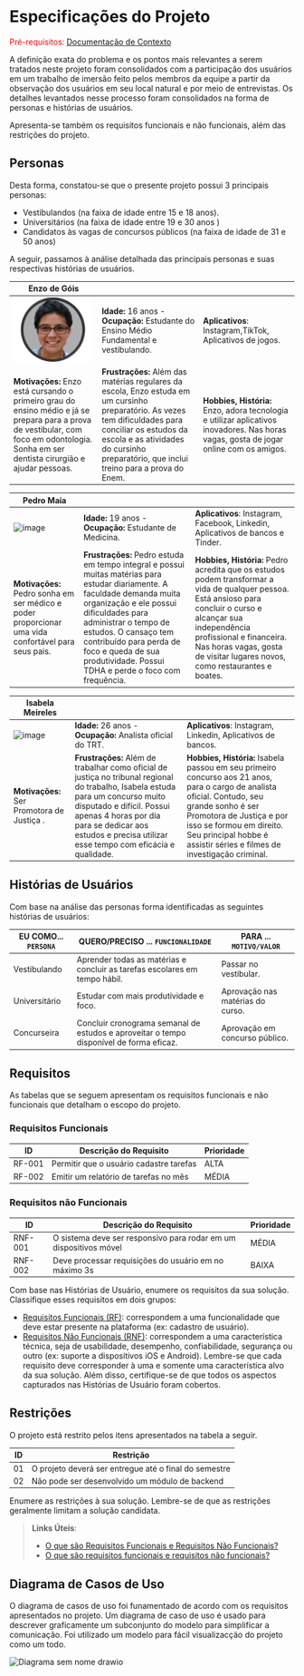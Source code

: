 # Especificações do Projeto

<span style="color:red">Pré-requisitos: <a href="1-Documentação de Contexto.md"> Documentação de Contexto</a></span>

A definição exata do problema e os pontos mais relevantes a serem tratados neste projeto foram consolidados com a participação dos usuários em um trabalho de imersão feito pelos membros da equipe a partir da observação dos usuários em seu local natural e por meio de entrevistas. Os detalhes levantados nesse processo foram consolidados na forma de personas e histórias de usuários.


Apresenta-se também os requisitos funcionais e não funcionais, além das restrições do projeto.

## Personas

Desta forma, constatou-se que o presente projeto possui 3 principais personas:

- Vestibulandos (na faixa de idade entre 15 e 18 anos).
- Universitários (na faixa de idade entre 19 e 30 anos )
- Candidatos às vagas de concursos públicos (na faixa de idade de 31 e 50 anos)

A seguir, passamos à análise detalhada das principais personas e suas respectivas histórias de usuários.

| Enzo de Góis                                                                                                                                                                                |                                                                                                                                                                                                                                                    |                                                                                                                                        |
|---------------------------------------------------------------------------------------------------------------------------------------------------------------------------------------------|----------------------------------------------------------------------------------------------------------------------------------------------------------------------------------------------------------------------------------------------------|----------------------------------------------------------------------------------------------------------------------------------------|
| ![img_1.png](img_1.png)                                                                                                                                                                     | **Idade:** 16  anos - **Ocupação:** Estudante do Ensino Médio Fundamental e vestibulando.                                                                                                                                                          | **Aplicativos**: Instagram,TikTok, Aplicativos de jogos.                                                                                   |
| **Motivações:**  Enzo está cursando o primeiro grau do ensino médio e já se prepara para a prova de vestibular, com foco em odontologia. Sonha em ser dentista cirurgião e ajudar pessoas. | **Frustrações:** Além das matérias regulares da escola, Enzo estuda em um cursinho preparatório. As vezes tem dificuldades para conciliar os estudos da escola e as atividades do cursinho preparatório, que inclui treino para a prova do Enem.   | **Hobbies, História:** Enzo, adora tecnologia e utilizar aplicativos inovadores. Nas horas vagas, gosta de jogar online com os amigos. | 

| Pedro Maia                                                                                                      |                                                                                                                                                                                                                                                                                                                               |                                                                                                                                                                                                                                                                           |
|-----------------------------------------------------------------------------------------------------------------|-------------------------------------------------------------------------------------------------------------------------------------------------------------------------------------------------------------------------------------------------------------------------------------------------------------------------------|---------------------------------------------------------------------------------------------------------------------------------------------------------------------------------------------------------------------------------------------------------------------------|
| ![image](https://user-images.githubusercontent.com/78277341/185220156-641e9873-053b-4289-9bcb-1a4c0aa7da00.png) | **Idade:** 19  anos - **Ocupação:** Estudante de Medicina.                                                                                                                                                                                                                                                                    | **Aplicativos**: Instagram, Facebook, Linkedin, Aplicativos de bancos e Tinder.                                                                                                                                                                                           |
| **Motivações:**  Pedro sonha em ser médico e poder proporcionar uma vida confortável para seus pais.            | **Frustrações:** Pedro estuda em tempo integral e possui muitas matérias para estudar diariamente. A faculdade demanda muita organização e ele possui dificuldades para administrar o tempo de estudos. O cansaço tem contribuído para perda de foco e queda de sua produtividade. Possui TDHA e perde o foco com frequência. | **Hobbies, História:** Pedro acredita que os estudos podem transformar a vida de qualquer pessoa. Está ansioso para concluir o curso e alcançar sua independência profissional e financeira. Nas horas vagas, gosta de visitar lugares novos, como restaurantes e boates. | 

| Isabela Meireles                                                                                                |                                                                                                                                                                                                                                                                           |                                                                                                                                                                                                                                                                              |
|-----------------------------------------------------------------------------------------------------------------|---------------------------------------------------------------------------------------------------------------------------------------------------------------------------------------------------------------------------------------------------------------------------|------------------------------------------------------------------------------------------------------------------------------------------------------------------------------------------------------------------------------------------------------------------------------|
| ![image](https://user-images.githubusercontent.com/78277341/185224289-3ba94bd9-90e9-4836-8d19-7e7c4022eb23.png) | **Idade:** 26  anos - **Ocupação:** Analista oficial do TRT.                                                                                                                                                                                                              | **Aplicativos**: Instagram, Linkedin, Aplicativos de bancos.                                                                                                                                                                                                                 |
| **Motivações:** Ser Promotora de Justiça .                                                                      | **Frustrações:** Além de trabalhar como oficial de justiça no tribunal regional do trabalho, Isabela estuda para um concurso muito disputado e difícil. Possui apenas 4 horas por dia para se dedicar aos estudos e precisa utilizar esse tempo com eficácia e qualidade. | **Hobbies, História:** Isabela passou em seu primeiro concurso aos 21 anos, para o cargo de analista oficial. Contudo, seu grande sonho é ser Promotora de Justiça e por isso se formou em direito. Seu principal hobbe é assistir séries e filmes de investigação criminal. | 


## Histórias de Usuários

Com base na análise das personas forma identificadas as seguintes histórias de usuários:

| EU COMO... `PERSONA` | QUERO/PRECISO ... `FUNCIONALIDADE`                                                      | PARA ... `MOTIVO/VALOR`          |
|----------------------|-----------------------------------------------------------------------------------------|----------------------------------|
| Vestibulando         | Aprender todas as matérias e concluir as tarefas escolares em tempo hábil.              | Passar no vestibular.            |
| Universitário        | Estudar com mais produtividade e foco.                                                  | Aprovação nas matérias do curso. |
| Concurseira          | Concluir cronograma semanal de estudos e aproveitar o tempo disponível de forma eficaz. | Aprovação em concurso público.   |

## Requisitos

As tabelas que se seguem apresentam os requisitos funcionais e não funcionais que detalham o escopo do projeto.

### Requisitos Funcionais

|ID    | Descrição do Requisito  | Prioridade |
|------|-----------------------------------------|----|
|RF-001| Permitir que o usuário cadastre tarefas | ALTA | 
|RF-002| Emitir um relatório de tarefas no mês   | MÉDIA |

### Requisitos não Funcionais

|ID     | Descrição do Requisito  |Prioridade |
|-------|-------------------------|----|
|RNF-001| O sistema deve ser responsivo para rodar em um dispositivos móvel | MÉDIA | 
|RNF-002| Deve processar requisições do usuário em no máximo 3s |  BAIXA | 

Com base nas Histórias de Usuário, enumere os requisitos da sua solução. Classifique esses requisitos em dois grupos:

- [Requisitos Funcionais
 (RF)](https://pt.wikipedia.org/wiki/Requisito_funcional):
 correspondem a uma funcionalidade que deve estar presente na
  plataforma (ex: cadastro de usuário).
- [Requisitos Não Funcionais
  (RNF)](https://pt.wikipedia.org/wiki/Requisito_n%C3%A3o_funcional):
  correspondem a uma característica técnica, seja de usabilidade,
  desempenho, confiabilidade, segurança ou outro (ex: suporte a
  dispositivos iOS e Android).
Lembre-se que cada requisito deve corresponder à uma e somente uma
característica alvo da sua solução. Além disso, certifique-se de que
todos os aspectos capturados nas Histórias de Usuário foram cobertos.

## Restrições

O projeto está restrito pelos itens apresentados na tabela a seguir.

|ID| Restrição                                             |
|--|-------------------------------------------------------|
|01| O projeto deverá ser entregue até o final do semestre |
|02| Não pode ser desenvolvido um módulo de backend        |


Enumere as restrições à sua solução. Lembre-se de que as restrições geralmente limitam a solução candidata.

> **Links Úteis**:
> - [O que são Requisitos Funcionais e Requisitos Não Funcionais?](https://codificar.com.br/requisitos-funcionais-nao-funcionais/)
> - [O que são requisitos funcionais e requisitos não funcionais?](https://analisederequisitos.com.br/requisitos-funcionais-e-requisitos-nao-funcionais-o-que-sao/)

## Diagrama de Casos de Uso

O diagrama de casos de uso foi funamentado de acordo com os requisitos apresentados no projeto. Um diagrama de caso de uso é usado para descrever graficamente um subconjunto do modelo para simplificar a comunicação. Foi utilizado um modelo para fácil visualizacçäo do projeto como um todo.

![Diagrama sem nome drawio](https://user-images.githubusercontent.com/75712250/184796855-979b3137-545e-44c1-91f4-f712e1aad14f.png)

